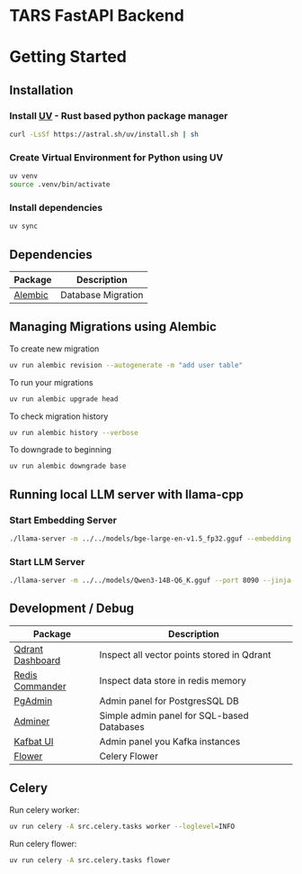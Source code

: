 # TARS FastAPI Backend

# Getting Started

## Installation

### Install [UV](https://docs.astral.sh/uv/) - Rust based python package manager

```bash
curl -LsSf https://astral.sh/uv/install.sh | sh
```

### Create Virtual Environment for Python using UV

```bash
uv venv
source .venv/bin/activate
```

### Install dependencies

```bash
uv sync
```

## Dependencies

| Package                                              | Description        |
| ---------------------------------------------------- | ------------------ |
| [Alembic](https://alembic.sqlalchemy.org/en/latest/) | Database Migration |

## Managing Migrations using Alembic

To create new migration

```bash
uv run alembic revision --autogenerate -m "add user table"
```

To run your migrations

```bash
uv run alembic upgrade head
```

To check migration history

```bash
uv run alembic history --verbose
```

To downgrade to beginning

```bash
uv run alembic downgrade base
```

## Running local LLM server with llama-cpp

### Start Embedding Server

```sh
./llama-server -m ../../models/bge-large-en-v1.5_fp32.gguf --embedding --pooling cls -ub 8192 --port 9090
```

### Start LLM Server

```sh
./llama-server -m ../../models/Qwen3-14B-Q6_K.gguf --port 8090 --jinja -ngl 35
```

## Development / Debug

| Package                                             | Description                                |
| --------------------------------------------------- | ------------------------------------------ |
| [Qdrant Dashboard](http://localhost:6333/dashboard) | Inspect all vector points stored in Qdrant |
| [Redis Commander](http://localhost:8082/)           | Inspect data store in redis memory         |
| [PgAdmin](http://localhost:5050/)                   | Admin panel for PostgresSQL DB             |
| [Adminer](http://localhost:8080/)                   | Simple admin panel for SQL-based Databases |
| [Kafbat UI](http://localhost:8081/)                 | Admin panel you Kafka instances            |
| [Flower](http://localhost:5555/)                    | Celery Flower                              |

## Celery

Run celery worker:

```sh
uv run celery -A src.celery.tasks worker --loglevel=INFO
```

Run celery flower:

```sh
uv run celery -A src.celery.tasks flower
```
